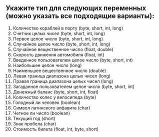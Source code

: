 ## Укажите тип для следующих переменных (можно указать все подходящие варианты):
1.	Количество кораблей в порту (byte, short, int, long)
2.	Счетчик целых чисел (byte, short, int, long)
3.	Первое целое число (byte, short, int, long)
4.	Случайное целое число (byte, short, int, long)
5.	Случайное вещественное число (float, double)
6.	Скорость движения автомобиля (float, int)
7.	Введенное пользователем целое число (byte, short, int)
8.	Наибольшее целое число (long)
9.	Наименьшее вещественное число (double)
10.	Левая граница диапазона целых чисел (long)
11.	Правая граница диапазона целых чисел (long)
12.	Загаданное пользователем целое число (byte, short, int)
13.	Денежный баланс (byte, short, int, float)
14.	Количество колес у велосипеда (byte)
15.	Голодный ли человек (boolean)
16.	Символ латинского алфавита (char)
17.	Четное ли число (boolean)
18.	Текущий год (short)
19.	Знак пробела (char)
20.	Стоимость билета (float, int, byte, short)

